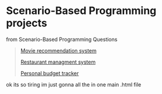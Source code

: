 # Scenario-Based Programming projects
 from Scenario-Based Programming Questions
> [Movie recommendation system](https://scenario-based-programming-projects-29er.vercel.app/)   
> 
> [Restaurant managment system](https://scenario-based-programming-projects-mb2x.vercel.app/)    
>
> [Personal budget tracker](https://scenario-based-programming-projects.vercel.app/)
>  
ok its so tiring im just gonna all the in one main .html file 
